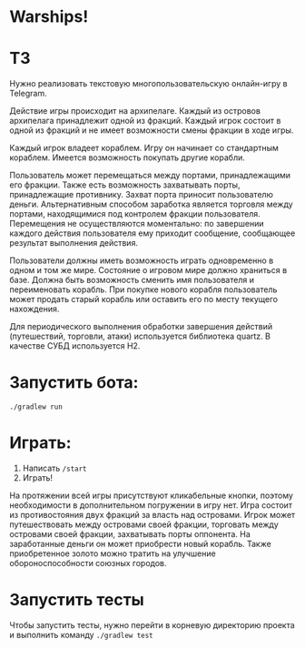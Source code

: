 # Warships!

# ТЗ

Нужно реализовать текстовую многопользовательскую онлайн-игру в Telegram.

Действие игры происходит на архипелаге. Каждый из островов архипелага принадлежит одной из фракций. Каждый игрок состоит в одной из фракций и не имеет возможности смены фракции в ходе игры.

Каждый игрок владеет кораблем. Игру он начинает со стандартным кораблем. Имеется возможность покупать другие корабли.

Пользователь может перемещаться между портами, принадлежащими его фракции. Также есть возможность захватывать порты, принадлежащие противнику. Захват порта приносит пользователю деньги. Альтернативным способом заработка является торговля между портами, находящимися под контролем фракции пользователя.
Перемещения не осуществляются моментально: по завершении каждого действия пользователя ему приходит сообщение, сообщающее результат выполнения действия.

Пользователи должны иметь возможность играть одновременно в одном и том же мире. Состояние о игровом мире должно храниться в базе.
Должна быть возможность сменить имя пользователя и переименовать корабль. При покупке нового корабля пользователь может продать старый корабль или оставить его по месту текущего нахождения.

Для периодического выполнения обработки завершения действий (путешествий, торговли, атаки) используется библиотека quartz. В качестве СУБД используется H2.

# Запустить бота:

`./gradlew run`

# Играть:
1. Написать `/start`
2. Играть!

На протяжении всей игры присутствуют кликабельные кнопки, поэтому необходимости в дополнительном погружении в игру нет.
Игра состоит из противостояния двух фракций за власть над островами. Игрок может путешествовать между островами
своей фракции, торговать между островами своей фракции, захватывать порты оппонента. На заработанные деньги он может
приобрести новый корабль. Также приобретенное золото можно тратить на улучшение обороноспособности союзных городов.

# Запустить тесты
Чтобы запустить тесты, нужно перейти в корневую директорию проекта и выполнить команду `./gradlew test`
